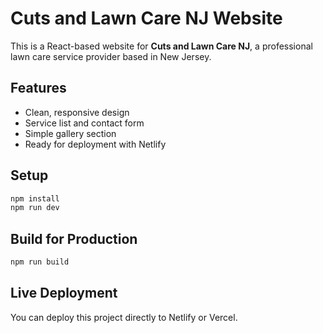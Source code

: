 # Cuts and Lawn Care NJ Website

This is a React-based website for **Cuts and Lawn Care NJ**, a professional lawn care service provider based in New Jersey.

## Features
- Clean, responsive design
- Service list and contact form
- Simple gallery section
- Ready for deployment with Netlify

## Setup
```bash
npm install
npm run dev
```

## Build for Production
```bash
npm run build
```

## Live Deployment
You can deploy this project directly to Netlify or Vercel.

